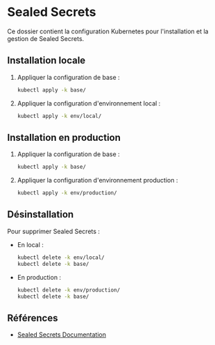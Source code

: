 # Sealed Secrets

Ce dossier contient la configuration Kubernetes pour l'installation et la gestion de Sealed Secrets.

## Installation locale

1. Appliquer la configuration de base :
   ```sh
   kubectl apply -k base/
   ```
2. Appliquer la configuration d'environnement local :
   ```sh
   kubectl apply -k env/local/
   ```

## Installation en production

1. Appliquer la configuration de base :
   ```sh
   kubectl apply -k base/
   ```
2. Appliquer la configuration d'environnement production :
   ```sh
   kubectl apply -k env/production/
   ```

## Désinstallation

Pour supprimer Sealed Secrets :

- En local :
  ```sh
  kubectl delete -k env/local/
  kubectl delete -k base/
  ```
- En production :
  ```sh
  kubectl delete -k env/production/
  kubectl delete -k base/
  ```

## Références
- [Sealed Secrets Documentation](https://github.com/bitnami-labs/sealed-secrets)


